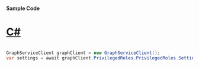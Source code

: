 #### Sample Code
# [C#](#tab/Csharp)

```C#

GraphServiceClient graphClient = new GraphServiceClient();
var settings = await graphClient.PrivilegedRoles.PrivilegedRoles.Settings.Request().GetAsync();

```